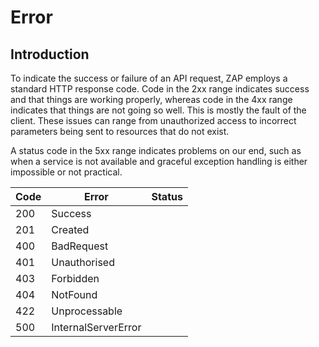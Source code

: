 # Error

## Introduction

To indicate the success or failure of an API request, ZAP employs a standard HTTP response code. Code in the 2xx range indicates success and that things are working properly, whereas code in the 4xx range indicates that things are not going so well. This is mostly the fault of the client. These issues can range from unauthorized access to incorrect parameters being sent to resources that do not exist.

A status code in the 5xx range indicates problems on our end, such as when a service is not available and graceful exception handling is either impossible or not practical.



| Code | Error               | Status |
| ---- | ------------------- | ------ |
| 200  | Success             |        |
| 201  | Created             |        |
| 400  | BadRequest          |        |
| 401  | Unauthorised        |        |
| 403  | Forbidden           |        |
| 404  | NotFound            |        |
| 422  | Unprocessable       |        |
| 500  | InternalServerError |        |

